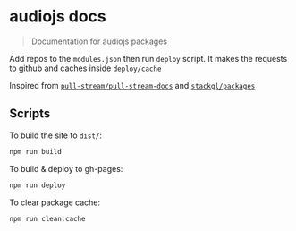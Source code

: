 
# audiojs docs

> Documentation for audiojs packages

Add repos to the `modules.json` then run `deploy` script.  It makes the requests to github and caches inside `deploy/cache`

Inspired from [`pull-stream/pull-stream-docs`](https://github.com/pull-stream/pull-stream-docs) and [`stackgl/packages`](https://github.com/stackgl/packages)

## Scripts

To build the site to `dist/`:

```sh
npm run build
```

To build & deploy to gh-pages:

```sh
npm run deploy
```

To clear package cache:

```sh
npm run clean:cache
```
